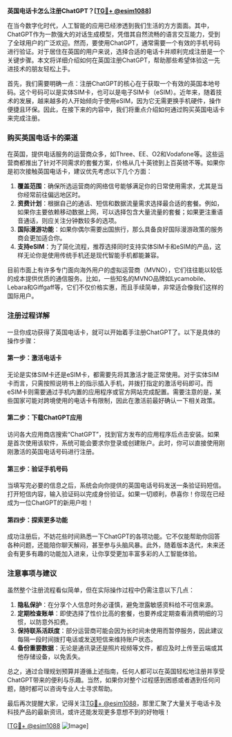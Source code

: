 **英国电话卡怎么注册ChatGPT？[[TG💪+ @esim1088](https://t.me/s/esim1088)]**

在当今数字化时代，人工智能的应用已经渗透到我们生活的方方面面。其中，ChatGPT作为一款强大的对话生成模型，凭借其自然流畅的语言交互能力，受到了全球用户的广泛欢迎。然而，要使用ChatGPT，通常需要一个有效的手机号码进行验证。对于居住在英国的用户来说，选择合适的电话卡并顺利完成注册是一个关键步骤。本文将详细介绍如何在英国注册ChatGPT，帮助那些希望体验这一先进技术的朋友轻松上手。

首先，我们需要明确一点：注册ChatGPT的核心在于获取一个有效的英国本地号码。这个号码可以是实体SIM卡，也可以是电子SIM卡（eSIM）。近年来，随着技术的发展，越来越多的人开始倾向于使用eSIM，因为它无需更换手机硬件，操作便捷且环保。因此，在接下来的内容中，我们将重点介绍如何通过购买英国电话卡来完成注册。

### 购买英国电话卡的渠道

在英国，提供电话服务的运营商众多，如Three、EE、O2和Vodafone等。这些运营商都推出了针对不同需求的套餐方案，价格从几十英镑到上百英镑不等。如果你是初次接触英国电话卡，建议优先考虑以下几个方面：

1. **覆盖范围**：确保所选运营商的网络信号能够满足你的日常使用需求，尤其是当你经常前往偏远地区时。
2. **资费计划**：根据自己的通话、短信和数据流量需求选择最合适的套餐。例如，如果你主要依赖移动数据上网，可以选择包含大量流量的套餐；如果更注重语音通话，则应关注分钟数较多的选项。
3. **国际漫游功能**：如果你偶尔需要出国旅行，那么具备良好国际漫游政策的服务商会更加适合你。
4. **支持eSIM**：为了简化流程，推荐选择同时支持实体SIM卡和eSIM的产品，这样无论你是使用传统手机还是现代智能手机都能兼容。

目前市面上有许多专门面向海外用户的虚拟运营商（MVNO），它们往往能以较低的成本提供优质的通信服务。比如，一些知名的MVNO品牌如Lycamobile、Lebara和Giffgaff等，它们不仅价格实惠，而且手续简单，非常适合像我们这样的国际用户。

### 注册过程详解

一旦你成功获得了英国电话卡，就可以开始着手注册ChatGPT了。以下是具体的操作步骤：

#### 第一步：激活电话卡
无论是实体SIM卡还是eSIM卡，都需要先将其激活才能正常使用。对于实体SIM卡而言，只需按照说明书上的指示插入手机，并拨打指定的激活号码即可。而eSIM卡则需要通过手机内置的应用程序或官方网站完成配置。需要注意的是，某些国家可能对跨境使用的电话卡有限制，因此在激活前最好确认一下相关政策。

#### 第二步：下载ChatGPT应用
访问各大应用商店搜索“ChatGPT”，找到官方发布的应用程序后点击安装。如果是首次使用该软件，系统可能会要求你登录或创建账户。此时，你可以直接使用刚刚激活的英国电话号码进行注册。

#### 第三步：验证手机号码
当填写完必要的信息之后，系统会向你提供的英国电话号码发送一条验证码短信。打开短信内容，输入验证码以完成身份验证。如果一切顺利，恭喜你！你现在已经成为一位ChatGPT的新用户啦！

#### 第四步：探索更多功能
成功注册后，不妨花些时间熟悉一下ChatGPT的各项功能。它不仅能帮助你回答各种问题，还能陪你聊天解闷，甚至参与头脑风暴。此外，随着版本迭代，未来还会有更多有趣的功能加入进来，让你享受更加丰富多彩的人工智能体验。

### 注意事项与建议

虽然整个注册流程看似简单，但在实际操作过程中仍需注意以下几点：

1. **隐私保护**：在分享个人信息时务必谨慎，避免泄露敏感资料给不可信来源。
2. **定期检查账单**：即使选择了性价比高的套餐，也要养成定期查看消费明细的习惯，以防意外扣费。
3. **保持联系活跃度**：部分运营商可能会因为长时间未使用而暂停服务，因此建议每隔一段时间拨打电话或发送短信来维持账户状态。
4. **备份重要数据**：无论是通讯录还是照片视频等文件，都应及时上传至云端或其他存储设备，以免丢失。

总之，通过合理规划预算并遵循上述指南，任何人都可以在英国轻松地注册并享受ChatGPT带来的便利与乐趣。当然，如果你对整个过程感到困惑或者遇到任何问题，随时都可以咨询专业人士寻求帮助。

最后再次提醒大家，记得关注[TG💪+ @esim1088](https://t.me/s/esim1088)，那里汇聚了大量关于电话卡及科技产品的最新资讯，或许还能发现更多意想不到的好物哦！

[[TG💪+ @esim1088](https://t.me/s/esim1088) ![Image](https://i.postimg.cc/4NQfJmqS/Snipaste-2025-05-13-00-14-12.png)]